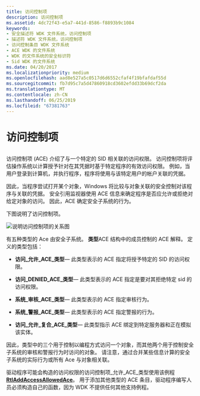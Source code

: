 ```yaml
---
title: 访问控制项
description: 访问控制项
ms.assetid: 4dc72f43-e5a7-441d-8586-f8893b9c1084
keywords:
- 安全描述符 WDK 文件系统，访问控制项
- 描述符 WDK 文件系统，访问控制项
- 访问控制条目 WDK 文件系统
- ACE WDK 的文件系统
- WDK 的文件系统的安全标识符
- Sid WDK 的文件系统
ms.date: 04/20/2017
ms.localizationpriority: medium
ms.openlocfilehash: aad8e527a5c0517d6d6552cfaf4f19bfafdaf55d
ms.sourcegitcommit: fb7d95c7a5d47860918cd3602efdd33b69dcf2da
ms.translationtype: MT
ms.contentlocale: zh-CN
ms.lasthandoff: 06/25/2019
ms.locfileid: "67381763"
---
```

# <a name="access-control-entry"></a>访问控制项


## <span id="ddk_access_control_entry_if"></span><span id="DDK_ACCESS_CONTROL_ENTRY_IF"></span>


访问控制项 (ACE) 介绍了与一个特定的 SID 相关联的访问权限。 访问控制项将评估操作系统以计算授予针对在其凭据时基于特定程序的有效访问权限。 例如，当用户登录到计算机，并执行程序，程序将使用与该特定用户的帐户关联的凭据。

因此，当程序尝试打开某个对象，Windows 将比较与对象关联的安全控制对该程序与关联的凭据。 安全引用监视器使用 ACE 信息来确定程序是否应允许或拒绝对给定对象的访问。 因此，ACE 确定安全子系统的行为。

下图说明了访问控制项。

![说明访问控制项的关系图](images/fssecurity-04.png)

有五种类型的 Ace 由安全子系统。 **类型**ACE 结构中的成员控制的 ACE 解释。 定义的类型包括：

-   **访问\_允许\_ACE\_类型**— 此类型表示的 ACE 指定将授予特定的 SID 的访问权限。

-   **访问\_DENIED\_ACE\_类型**— 此类型表示的 ACE 指定是要对其拒绝特定 sid 的访问权限。

-   **系统\_审核\_ACE\_类型**— 此类型表示的 ACE 指定审核行为。

-   **系统\_警报\_ACE\_类型**— 此类型表示的 ACE 指定警报的行为。

-   **访问\_允许\_复合\_ACE\_类型**— 此类型指示 ACE 绑定到特定服务器和正在模拟该实体。

因此，类型中的三个用于控制以编程方式访问一个对象，而其他两个用于控制安全子系统的审核和警报行为时访问的对象。 请注意，通过合并某些信息计算的安全子系统的实际行为或所有 Ace 与对象相关联。

驱动程序可能会构造的访问权限的访问控制项\_允许\_ACE\_类型使用该例程[ **RtlAddAccessAllowedAce**](https://docs.microsoft.com/windows-hardware/drivers/ddi/content/ntifs/nf-ntifs-rtladdaccessallowedace)。 用于添加其他类型的 ACE 条目，驱动程序编写人员必须构造自己的函数，因为 WDK 不提供任何其他支持例程。

 

 





